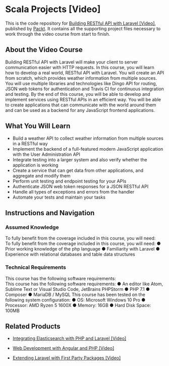 # Scala Projects [Video]
This is the code repository for [Building RESTful API with Laravel [Video]](https://www.packtpub.com/application-development/building-restful-api-laravel-video), published by [Packt](https://www.packtpub.com/?utm_source=github). It contains all the supporting project files necessary to work through the video course from start to finish.
## About the Video Course
Building RESTful API with Laravel will make your client to server communication easier with HTTP requests. In this course, you will learn how to develop a real world, RESTful API with Laravel. You will create an API from scratch, which provides weather information from multiple sources. You will use multiple libraries and technologies like Dingo API for routing, JSON web tokens for authentication and Travis CI for continuous integration and testing.
By the end of this course, you will be able to develop and implement services using RESTful APIs in an efficient way. You will be able to create applications that can communicate with the world around them and can be used as a backend for any JavaScript frontend applications.

<H2>What You Will Learn</H2>
<DIV class=book-info-will-learn-text>
<UL>
<LI>Build a weather API to collect weather information from multiple sources in a RESTful way
<LI>Implement the backend of a full-featured modern JavaScript application with the User Administration API
<LI>Integrate testing into a larger system and also verify whether the application is working
<LI>Create a service that can get data from other applications, and aggregate and modify them 
<LI>Perform unit testing and endpoint testing for your APIs
<LI>Authenticate JSON web token responses for a JSON RESTful API
<LI>Handle all types of exceptions and errors from the handler 
<LI>Automate your tests and maintain your tasks </LI></UL></DIV>

## Instructions and Navigation
### Assumed Knowledge
To fully benefit from the coverage included in this course, you will need:<br/>
To fully benefit from the coverage included in this course, you will need:
●	Prior working knowledge of the php language
●	Familiarity with Laravel
●	Experience with relational databases and table data structures

### Technical Requirements
This course has the following software requirements:<br/>
This course has the following software requirements:
●	An editor like Atom, Sublime Text or Visual Studio Code, JetBrains PHPStorm
●	PHP 7.1
●	Composer
●	MariaDB / MySQL
This course has been tested on the following system configuration:
●	OS:  Microsoft Windows 10 Pro
●	Processor: AMD Ryzen 5 1600X
●	Memory: 16GB
●	Hard Disk Space: 100MB


## Related Products
* [Integrating Elasticsearch with PHP and Laravel [Video]](https://india.packtpub.com/in/application-development/integrating-elasticsearch-php-and-laravel-video)

* [Web Development with Angular and PHP [Video]](https://india.packtpub.com/in/web-development/web-development-angular-and-php-video)

* [Extending Laravel with First Party Packages [Video]](https://india.packtpub.com/in/web-development/extending-laravel-first-party-packages-video)

